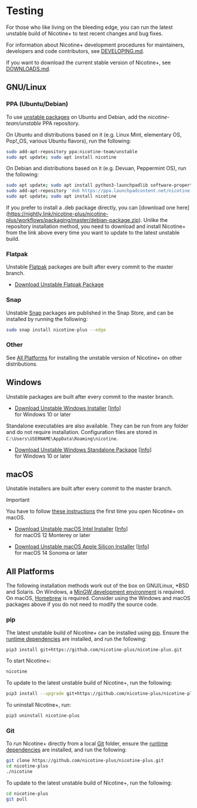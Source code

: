 # Testing

For those who like living on the bleeding edge, you can run the latest unstable
build of Nicotine+ to test recent changes and bug fixes.

For information about Nicotine+ development procedures for maintainers,
developers and code contributors, see [DEVELOPING.md](DEVELOPING.md).

If you want to download the current stable version of Nicotine+, see
[DOWNLOADS.md](DOWNLOADS.md).


## GNU/Linux

### PPA (Ubuntu/Debian)

To use [unstable packages](https://launchpad.net/~nicotine-team/+archive/ubuntu/unstable)
on Ubuntu and Debian, add the *nicotine-team/unstable* PPA repository.

On Ubuntu and distributions based on it (e.g. Linux Mint, elementary OS,
Pop!_OS, various Ubuntu flavors), run the following:

```sh
sudo add-apt-repository ppa:nicotine-team/unstable
sudo apt update; sudo apt install nicotine
```

On Debian and distributions based on it (e.g. Devuan, Peppermint OS), run the
following:

```sh
sudo apt update; sudo apt install python3-launchpadlib software-properties-common
sudo add-apt-repository 'deb https://ppa.launchpadcontent.net/nicotine-team/unstable/ubuntu jammy main'
sudo apt update; sudo apt install nicotine
```

If you prefer to install a .deb package directly, you can [download one here]
(https://nightly.link/nicotine-plus/nicotine-plus/workflows/packaging/master/debian-package.zip).
Unlike the repository installation method, you need to download and install
Nicotine+ from the link above every time you want to update to the latest
unstable build.

### Flatpak

Unstable [Flatpak](https://www.flatpak.org/setup/) packages are built after
every commit to the master branch.

- [Download Unstable Flatpak Package](https://nightly.link/nicotine-plus/nicotine-plus/workflows/packaging/master/flatpak-package-x86_64.zip)

### Snap

Unstable [Snap](https://snapcraft.io/docs/installing-snapd) packages are
published in the Snap Store, and can be installed by running the following:

```sh
sudo snap install nicotine-plus --edge
```

### Other

See [All Platforms](#all-platforms) for installing the unstable version of
Nicotine+ on other distributions.


## Windows

Unstable packages are built after every commit to the master branch.

 - [Download Unstable Windows Installer](https://nightly.link/nicotine-plus/nicotine-plus/workflows/packaging/master/windows-x86_64-installer.zip) [[Info](https://nightly.link/nicotine-plus/nicotine-plus/workflows/packaging/master/windows-x86_64-installer)]  
   for Windows 10 or later

Standalone executables are also available. They can be run from any folder and
do not require installation. Configuration files are stored in
`C:\Users\USERNAME\AppData\Roaming\nicotine`.

 - [Download Unstable Windows Standalone Package](https://nightly.link/nicotine-plus/nicotine-plus/workflows/packaging/master/windows-x86_64-package.zip) [[Info](https://nightly.link/nicotine-plus/nicotine-plus/workflows/packaging/master/windows-x86_64-package)]  
   for Windows 10 or later

## macOS

Unstable installers are built after every commit to the master branch.

> [!IMPORTANT]  
> You have to follow [these instructions](https://support.apple.com/guide/mac-help/open-a-mac-app-from-an-unidentified-developer-mh40616/mac)
> the first time you open Nicotine+ on macOS.

 - [Download Unstable macOS Intel Installer](https://nightly.link/nicotine-plus/nicotine-plus/workflows/packaging/master/macos-x86_64-installer.zip) [[Info](https://nightly.link/nicotine-plus/nicotine-plus/workflows/packaging/master/macos-x86_64-installer)]  
   for macOS 12 Monterey or later

 - [Download Unstable macOS Apple Silicon Installer](https://nightly.link/nicotine-plus/nicotine-plus/workflows/packaging/master/macos-arm64-installer.zip) [[Info](https://nightly.link/nicotine-plus/nicotine-plus/workflows/packaging/master/macos-arm64-installer)]  
   for macOS 14 Sonoma or later


## All Platforms

The following installation methods work out of the box on GNU/Linux, *BSD and
Solaris. On Windows, a [MinGW development environment](PACKAGING.md#windows) is
required. On macOS, [Homebrew](PACKAGING.md#macos) is required. Consider using
the Windows and macOS packages above if you do not need to modify the source
code.

### pip

The latest unstable build of Nicotine+ can be installed using
[pip](https://pip.pypa.io/). Ensure the [runtime dependencies](DEPENDENCIES.md)
are installed, and run the following:

```sh
pip3 install git+https://github.com/nicotine-plus/nicotine-plus.git
```

To start Nicotine+:

```sh
nicotine
```

To update to the latest unstable build of Nicotine+, run the following:

```sh
pip3 install --upgrade git+https://github.com/nicotine-plus/nicotine-plus.git
```

To uninstall Nicotine+, run:

```sh
pip3 uninstall nicotine-plus
```

### Git

To run Nicotine+ directly from a local [Git](https://git-scm.com/) folder,
ensure the [runtime dependencies](DEPENDENCIES.md) are installed, and run the
following:

```sh
git clone https://github.com/nicotine-plus/nicotine-plus.git
cd nicotine-plus
./nicotine
```

To update to the latest unstable build of Nicotine+, run the following:

```sh
cd nicotine-plus
git pull
```
